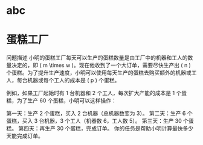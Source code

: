 # abc
# 蛋糕工厂
问题描述
小明的蛋糕工厂每天可以生产的蛋糕数量是由工厂中的机器和工人的数量决定的，即 ( m \times w )。现在他收到了一个大订单，需要尽快生产出 ( n ) 个蛋糕。为了提升生产速度，小明可以使用每天生产的蛋糕去购买额外的机器或工人，每台机器或每个工人的成本是 ( p ) 个蛋糕。

例如，如果工厂起始时有 1 台机器和 2 个工人，每次扩大产能的成本是 1 个蛋糕，为了生产 60 个蛋糕，小明可以这样操作：

第一天：生产 2 个蛋糕，买入 2 台机器（总机器数变为 3）。
第二天：生产 6 个蛋糕，买入 3 台机器，3 个工人（机器数 6，工人数 5）。
第三天：生产 30 个蛋糕。
第四天：再生产 30 个蛋糕，完成订单。
你的任务是帮助小明计算最快多少天能完成订单。
